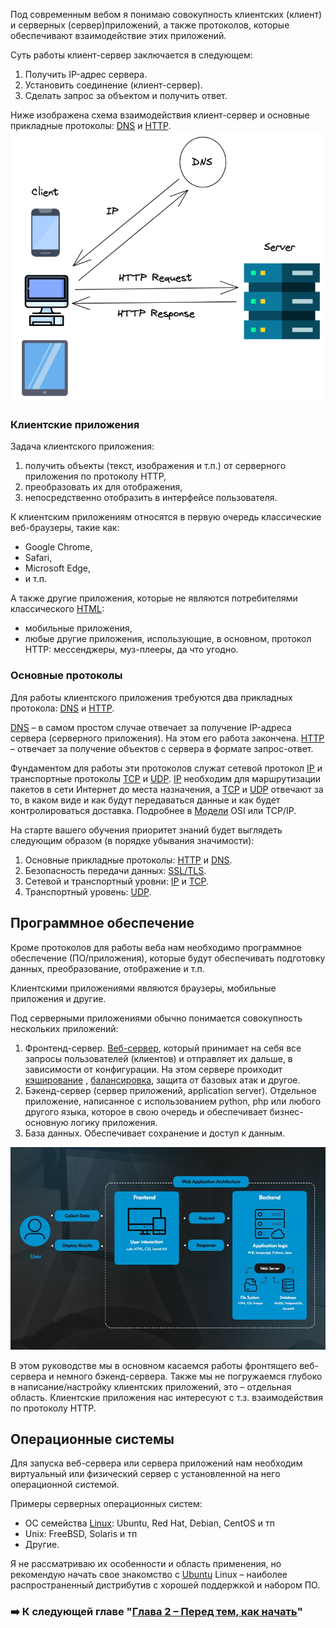 Под современным вебом я понимаю совокупность клиентских (клиент) и серверных (сервер)приложений, а также протоколов, которые обеспечивают взаимодействие этих приложений.

Суть работы клиент-сервер заключается в следующем:
1. Получить IP-адрес сервера.
2. Установить соединение (клиент-сервер).
3. Сделать запрос за объектом и получить ответ.

Ниже изображена схема взаимодействия клиент-сервер и основные прикладные протоколы: [DNS](<https://github.com/abadd00d/web-for-juniors/blob/main/courseDNS.md>) и [HTTP](<https://github.com/abadd00d/web-for-juniors/blob/main/courseHTTP.md>).
![Pasted image 20250119161755.png](<https://github.com/abadd00d/web-for-juniors/blob/main/img/Pasted image 20250119161755.png>)

### Клиентские приложения

Задача клиентского приложения:
1. получить объекты (текст, изображения и т.п.) от серверного приложения по протоколу HTTP,
2. преобразовать их для отображения,
3. непосредственно отобразить в интерфейсе пользователя.

К клиентским приложениям относятся в первую очередь клаcсические веб-браузеры, такие как:
- Google Chrome,
- Safari,
- Microsoft Edge,
- и т.п.

А также другие приложения, которые не являются потребителями классического [HTML](<https://github.com/abadd00d/web-for-juniors/blob/main/courseHTML.md>):
- мобильные приложения,
- любые другие приложения, использующие, в основном, протокол HTTP: мессенджеры, муз-плееры, да что угодно.

### Основные протоколы

Для работы клиентского приложения требуются два прикладных протокола: [DNS](<https://github.com/abadd00d/web-for-juniors/blob/main/courseDNS.md>) и [HTTP](<https://github.com/abadd00d/web-for-juniors/blob/main/courseHTTP.md>).

[DNS](<https://github.com/abadd00d/web-for-juniors/blob/main/courseDNS.md>) – в самом простом случае отвечает за получение IP-адреса сервера (серверного приложения). На этом его работа закончена.
[HTTP](<https://github.com/abadd00d/web-for-juniors/blob/main/courseHTTP.md>) – отвечает за получение объектов с сервера в формате запрос-ответ.

Фундаментом для работы эти протоколов служат сетевой протокол [IP](<https://github.com/abadd00d/web-for-juniors/blob/main/courseIP.md>) и транспортные протоколы [TCP](<https://github.com/abadd00d/web-for-juniors/blob/main/courseTCP.md>) и [UDP](<https://github.com/abadd00d/web-for-juniors/blob/main/courseUDP.md>). [IP](<https://github.com/abadd00d/web-for-juniors/blob/main/courseIP.md>) необходим для маршрутизации пакетов в сети Интернет до места назначения, а  [TCP](<https://github.com/abadd00d/web-for-juniors/blob/main/courseTCP.md>) и [UDP](<https://github.com/abadd00d/web-for-juniors/blob/main/courseUDP.md>) отвечают за то, в каком виде и как будут передаваться данные и как будет контролироваться доставка. Подробнее в [Модели](<https://github.com/abadd00d/web-for-juniors/blob/main/courseМодели.md>) OSI или TCP/IP.

На старте вашего обучения приоритет знаний будет выглядеть следующим образом (в порядке убывания значимости):
1. Основные прикладные протоколы: [HTTP](<https://github.com/abadd00d/web-for-juniors/blob/main/courseHTTP.md>) и [DNS](<https://github.com/abadd00d/web-for-juniors/blob/main/courseDNS.md>).
2. Безопасность передачи данных: [SSL/TLS](<https://github.com/abadd00d/web-for-juniors/blob/main/courseSSL/TLS.md>).
3. Сетевой и транспортный уровни: [IP](<https://github.com/abadd00d/web-for-juniors/blob/main/courseIP.md>) и [TCP](<https://github.com/abadd00d/web-for-juniors/blob/main/courseTCP.md>).
4. Транспортный уровень: [UDP](<https://github.com/abadd00d/web-for-juniors/blob/main/courseUDP.md>).

## Программное обеспечение

Кроме протоколов для работы веба нам необходимо программное обеспечение (ПО/приложения), которые будут обеспечивать подготовку данных, преобразование, отображение и т.п.

Клиентскими приложениями являются браузеры, мобильные приложения и другие.

Под серверными приложениями обычно понимается совокупность нескольких приложений:

1. Фронтенд-сервер. [Веб-сервер](<https://github.com/abadd00d/web-for-juniors/blob/main/courseВеб-сервер.md>), который принимает на себя все запросы пользователей (клиентов) и отправляет их дальше, в зависимости от конфигурации. На этом сервере проиходит [кэширование](<https://github.com/abadd00d/web-for-juniors/blob/main/courseкэширование.md>) , [балансировка](<https://github.com/abadd00d/web-for-juniors/blob/main/courseбалансировка.md>), защита от базовых атак и другое.
2. Бэкенд-сервер (сервер приложений, application server). Отдельное приложение, написанное с использованием python, php или любого другого языка, которое в свою очередь и обеспечивает бизнес-основную логику приложения.
3. База данных. Обеспечивает сохранение и доступ к данным.

![Pasted image 20250122105820.png](<https://github.com/abadd00d/web-for-juniors/blob/main/img/Pasted image 20250122105820.png>)

В этом руководстве мы в основном касаемся работы фронтящего веб-сервера и немного бэкенд-сервера. Также мы не погружаемся глубоко в написание/настройку клиентских приложений, это – отдельная область. Клиентские приложения нас интересуют с т.з. взаимодействия по протоколу HTTP. 

## Операционные системы

Для запуска веб-сервера или сервера приложений нам необходим виртуальный или физический сервер с установленной на него операционной системой.

Примеры серверных операционных систем:
- ОС семейства [Linux](<https://github.com/abadd00d/web-for-juniors/blob/main/courseLinux.md>):  Ubuntu, Red Hat, Debian, CentOS и тп
- Unix: FreeBSD, Solaris и тп
- Другие.

Я не рассматриваю их особенности и область применения, но рекомендую начать свое знакомство с [Ubuntu](<https://github.com/abadd00d/web-for-juniors/blob/main/courseUbuntu.md>) Linux – наиболее распространенный дистрибутив с хорошей поддержкой и набором ПО.

### ➡️ К следующей главе "[Глава 2 – Перед тем, как начать](<https://github.com/abadd00d/web-for-juniors/blob/main/courseГлава 2 – Перед тем, как начать.md>)"